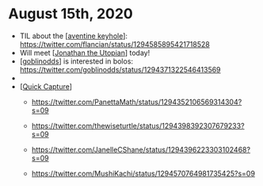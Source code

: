 # August 15th, 2020
- TIL about the [[aventine keyhole]]: https://twitter.com/flancian/status/1294585895421718528
- Will meet [[Jonathan the Utopian]] today!
- [[goblinodds]] is interested in bolos: https://twitter.com/goblinodds/status/1294371322546413569
- 
- [[Quick Capture]]
    - https://twitter.com/PanettaMath/status/1294352106569314304?s=09


    - https://twitter.com/thewiseturtle/status/1294398392307679233?s=09


    - https://twitter.com/JanelleCShane/status/1294396223303102468?s=09


    - https://twitter.com/MushiKachi/status/1294570764981735425?s=09



[//begin]: # "Autogenerated link references for markdown compatibility"
[aventine keyhole]: ../aventine-keyhole "Aventine Keyhole"
[Jonathan the Utopian]: ../jonathan-the-utopian "Jonathan the Utopian"
[goblinodds]: ../goblinodds "Goblinodds"
[Quick Capture]: ../quick-capture "Quick Capture"
[//end]: # "Autogenerated link references"